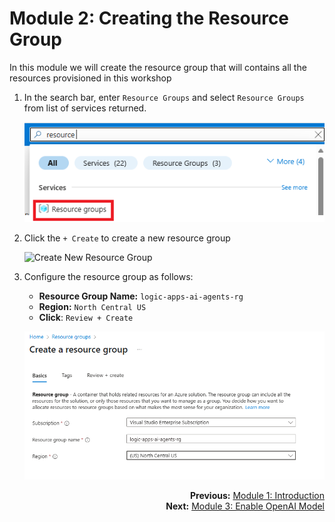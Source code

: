 # Module 2: Creating the Resource Group
In this module we will create the resource group that will contains all the resources provisioned in this workshop

1. In the search bar, enter `Resource Groups` and select `Resource Groups` from list of services returned.

      ![Search - Resource Groups](./images/03_01_search_bar_resource_groups.png "Search Resource Groups")

1. Click the `+ Create` to create a new resource group

    ![Create New Resource Group](/images/03_02_create_resource_group.png "Create New Resource Group")

1. Configure the resource group as follows:

    - **Resource Group Name:** `logic-apps-ai-agents-rg`
    - **Region:** `North Central US`
    - **Click**:  `Review + Create`

    ![Configure Resourse Group](./images/03_03_configure_resource_group.png)



<div align="right" valign="middle">

**Previous:** <a href="01_introduction.md" title= "Module 1">Module 1: Introduction</a>  
**Next:** <a href="03_enable_open_ai_model.md" title= "Next: Module 3">Module 3: Enable OpenAI Model</a>      

</div>